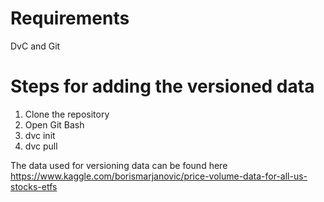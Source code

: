 # Requirements
DvC and Git

# Steps for adding the versioned data
1. Clone the repository
2. Open Git Bash
3. dvc init
4. dvc pull

The data used for versioning data can be found here https://www.kaggle.com/borismarjanovic/price-volume-data-for-all-us-stocks-etfs
